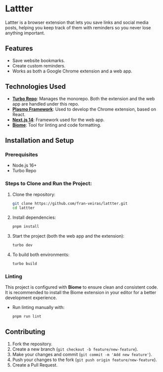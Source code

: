 # Lattter
Lattter is a browser extension that lets you save links and social media posts, helping you keep track of them with reminders so you never lose anything important.

## Features

- Save website bookmarks.
- Create custom reminders.
- Works as both a Google Chrome extension and a web app.

## Technologies Used

- **[Turbo Repo](https://turbo.build/)**: Manages the monorepo. Both the extension and the web app are handled under this repo.
- **[Plasmo Framework](https://www.plasmo.com/)**: Used to develop the Chrome extension, based on React.
- **[Next.js 14](https://nextjs.org/)**: Framework used for the web app.
- **[Biome](https://biomejs.dev/)**: Tool for linting and code formatting.

## Installation and Setup

### Prerequisites

- Node.js 16+
- Turbo Repo

### Steps to Clone and Run the Project:

1. Clone the repository:
    ```bash
    git clone https://github.com/fran-veiras/lattter.git
    cd lattter
    ```

2. Install dependencies:
    ```bash
    pnpm install
    ```

3. Start the project (both the web app and the extension):
    ```bash
    turbo dev
    ```

4. To build both environments:
    ```bash
    turbo build
    ```

### Linting

This project is configured with **Biome** to ensure clean and consistent code. It is recommended to install the Biome extension in your editor for a better development experience.

- Run linting manually with:
    ```bash
    pnpm run lint
    ```

## Contributing

1. Fork the repository.
2. Create a new branch (`git checkout -b feature/new-feature`).
3. Make your changes and commit (`git commit -m 'Add new feature'`).
4. Push your changes to the fork (`git push origin feature/new-feature`).
5. Create a Pull Request.
